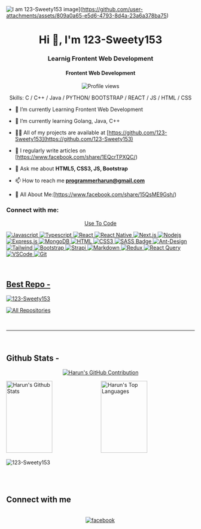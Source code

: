 ![I am 123-Sweety153](![(https://github.com/user-attachments/assets/3581e91b-1c5b-417e-b906-10c8b156fe4d)
)
image](https://github.com/user-attachments/assets/809a0a65-e5d6-4793-8d4a-23a6a378ba75)
<h1 align="center">Hi 👋, I'm 123-Sweety153 </h1>
<h3 align="center"> Learnig Frontent Web Development</h3>
<h4 align="center"> Frontent Web Development </h4>

<div align="center">

![Profile views](https://komarev.com/ghpvc/?username123-Sweety153&color=red)

Skills: C / C++ / Java / PYTHON/ BOOTSTRAP / REACT / JS / HTML / CSS

</div>

- 🔭 I’m currently Learning Frontent Web Development
- 🌱 I’m currently learning Golang, Java, C++

- 👨‍💻 All of my projects are available at [https://github.com/123-Sweety153](https://github.com/123-Sweety153)

- 📝 I regularly write articles on [https://www.facebook.com/share/1EQcrTPXQC/)

- 💬 Ask me about **HTML5, CSS3, JS, Bootstrap**

- 📫 How to reach me **programmerharun@gmail.com**

- 📄 All About Me:[https://www.facebook.com/share/15QsME9Gsh/)

<h3 align="left">Connect with me:</h3>

<p align="center">
<a href="https://www.facebook.com/share/15QsME9Gsh/"

## Use To Code

![Javascript](https://img.shields.io/badge/Javascript-F0DB4F?style=for-the-badge&labelColor=black&logo=javascript&logoColor=F0DB4F)
![Typescript](https://img.shields.io/badge/Typescript-007acc?style=for-the-badge&labelColor=black&logo=typescript&logoColor=007acc)
![React](https://img.shields.io/badge/-React-61DBFB?style=for-the-badge&labelColor=black&logo=react&logoColor=61DBFB)
![React Native](https://img.shields.io/badge/React_Native-20232A?style=for-the-badge&logo=react&logoColor=61DAFB)
![Next.js](https://img.shields.io/badge/next.js-000000?style=for-the-badge&logo=nextdotjs&logoColor=white)
![Nodejs](https://img.shields.io/badge/Nodejs-3C873A?style=for-the-badge&labelColor=black&logo=node.js&logoColor=3C873A)
![Express.js](https://img.shields.io/badge/Express.js-000000?style=for-the-badge&logo=express&logoColor=white)
![MongoDB](https://img.shields.io/badge/MongoDB-4EA94B?style=for-the-badge&logo=mongodb&logoColor=white)
![HTML](https://img.shields.io/badge/HTML5-E34F26?style=for-the-badge&logo=html5&logoColor=white)
![CSS3](https://img.shields.io/badge/CSS3-1572B6?style=for-the-badge&logo=css3&logoColor=white)
![SASS Badge](https://img.shields.io/badge/Sass-CC6699?style=for-the-badge&logo=sass&logoColor=white)
![Ant-Design](https://img.shields.io/badge/AntDesign-0170FE?style=for-the-badge&logo=antdesign&logoColor=white)
![Tailwind](https://img.shields.io/badge/Tailwind_CSS-092749?style=for-the-badge&logo=tailwindcss&logoColor=06B6D4&labelColor=000000)
![Bootstrap](https://img.shields.io/badge/Bootstrap-563D7C?style=for-the-badge&logo=bootstrap&logoColor=white)
![Strapi](https://img.shields.io/badge/strapi-2E7EEA?style=for-the-badge&logo=strapi&logoColor=white)
![Markdown](https://img.shields.io/badge/Markdown-000000?style=for-the-badge&logo=markdown&logoColor=white)
![Redux](https://img.shields.io/badge/Redux-593D88?style=for-the-badge&logo=redux&logoColor=white)
![React Query](https://img.shields.io/badge/-React_Query-FF4154?style=for-the-badge&logo=react%20query&logoColor=white)
![VSCode](https://img.shields.io/badge/Visual_Studio-0078d7?style=for-the-badge&logo=visual%20studio&logoColor=white)
![Git](https://img.shields.io/badge/Git-F05032?style=for-the-badge&logo=git&logoColor=white)

<br/>

## Best Repo -

[![123-Sweety153](https://github-readme-stats.vercel.app/api/pin/?username=123-Sweety153&repo=123-Sweety153&border_color=7F3FBF&bg_color=0D1117&title_color=C9D1D9&text_color=8B949E&icon_color=7F3FBF)](https://github.com/123-Sweety153/Java-Project)

<p align="left">
  <a href="https://github.com/123-Sweety153?tab=repositories" target="_blank"><img alt="All Repositories" title="All Repositories" src="https://img.shields.io/badge/-All%20Repos-2962FF?style=for-the-badge&logo=koding&logoColor=white"/></a>
</p>

<br/>
<hr/>
<br/>

## Github Stats -

<p align="center">
  <a href="https://github.com/123-Sweety153">
    <img src="https://github-profile-summary-cards.vercel.app/api/cards/profile-details?username=123-Sweety153&theme=radical" alt="Harun's GitHub Contribution"/>
  </a>
</p>

<a> 
    <a href="https://github.com/123-Sweety153"><img alt="Harun's Github Stats" src="https://denvercoder1-github-readme-stats.vercel.app/api?username=123-Sweety153&show_icons=true&count_private=true&theme=react&border_color=7F3FBF&bg_color=0D1117&title_color=F85D7F&icon_color=F8D866" height="192px" width="49.5%"/></a>
  <a href="https://github.com/123-Sweety153"><img alt="Harun's Top Languages" src="https://denvercoder1-github-readme-stats.vercel.app/api/top-langs/?username=123-Sweety153&langs_count=8&layout=compact&theme=react&border_color=7F3FBF&bg_color=0D1117&title_color=F85D7F&icon_color=F8D866" height="192px" width="49.5%"/></a>
  <br/>
</a>

![123-Sweety153](https://github-readme-activity-graph.vercel.app/graph?username=123-Sweety153&custom_title=123-Sweety153&bg_color=0D1117&color=7F3FBF&line=7F3FBF&point=7F3FBF&area_color=FFFFFF&title_color=FFFFFF&area=true)

<br/>

<br/>

## Connect with me

<div align="center">
<br/>
</a>
<a href="https://www.linkedin.com/in/123-Sweety153/" target="_blank">
</a>
<a href="https://www.facebook.com/share/15QsME9Gsh" target="_blank">
<img src=https://img.shields.io/badge/facebook-%232E87FB.svg?&style=for-the-badge&logo=facebook&logoColor=white alt=facebook style="margin-bottom: 5px; margin-right: 2px;" />
</a>  
</div>
